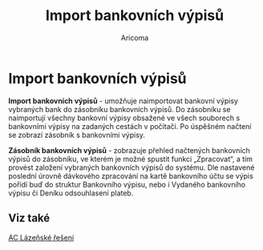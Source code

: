 ﻿---
    title: "Import bankovních výpisů"
    author: Aricoma
    ms.date: 04/30/2018
    ms.topic: article
    ms.prod: dynamics-nav-2017
    ms.contentlocale: cs-cz
    ms.lasthandoff: 04/30/2018
---

# Import bankovních výpisů
**Import bankovních výpisů** - umožňuje naimportovat bankovní výpisy vybraných bank do zásobníku bankovních výpisů. Do zásobníku se naimportují všechny bankovní výpisy obsažené ve všech souborech s bankovními výpisy na zadaných cestách v počítači. Po úspěšném načtení se zobrazí zásobník s bankovními výpisy.


**Zásobník bankovních výpisů** - zobrazuje přehled načtených bankovních výpisů do zásobníku, ve kterém je možné spustit funkci „Zpracovat“, a tím provést založení vybraných bankovních výpisů do systému. Dle nastavené poslední úrovně dávkového zpracování na kartě bankovního účtu se výpis pořídí buď do struktur Bankovního výpisu, nebo i Vydaného bankovního výpisu či Deníku odsouhlasení plateb. 

## <a name="see-also"></a>Viz také
[AC Lázeňské řešení](ac-spa-solution.md)